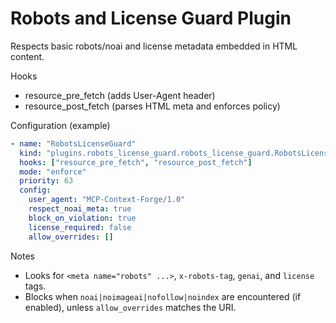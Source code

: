 # Robots and License Guard Plugin

Respects basic robots/noai and license metadata embedded in HTML content.

Hooks
- resource_pre_fetch (adds User-Agent header)
- resource_post_fetch (parses HTML meta and enforces policy)

Configuration (example)
```yaml
- name: "RobotsLicenseGuard"
  kind: "plugins.robots_license_guard.robots_license_guard.RobotsLicenseGuardPlugin"
  hooks: ["resource_pre_fetch", "resource_post_fetch"]
  mode: "enforce"
  priority: 63
  config:
    user_agent: "MCP-Context-Forge/1.0"
    respect_noai_meta: true
    block_on_violation: true
    license_required: false
    allow_overrides: []
```

Notes
- Looks for `<meta name="robots" ...>`, `x-robots-tag`, `genai`, and `license` tags.
- Blocks when `noai|noimageai|nofollow|noindex` are encountered (if enabled), unless `allow_overrides` matches the URI.
